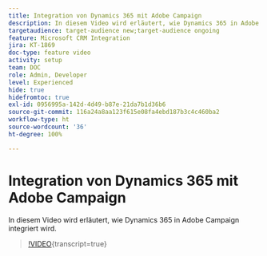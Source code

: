 ```yaml
---
title: Integration von Dynamics 365 mit Adobe Campaign
description: In diesem Video wird erläutert, wie Dynamics 365 in Adobe Campaign integriert wird.
targetaudience: target-audience new;target-audience ongoing
feature: Microsoft CRM Integration
jira: KT-1869
doc-type: feature video
activity: setup
team: DOC
role: Admin, Developer
level: Experienced
hide: true
hidefromtoc: true
exl-id: 0956995a-142d-4d49-b87e-21da7b1d36b6
source-git-commit: 116a24a8aa123f615e08fa4ebd187b3c4c460ba2
workflow-type: ht
source-wordcount: '36'
ht-degree: 100%

---
```


# Integration von Dynamics 365 mit Adobe Campaign

In diesem Video wird erläutert, wie Dynamics 365 in Adobe Campaign integriert wird.

>[!VIDEO](https://video.tv.adobe.com/v/23837?quality=12&learn=on){transcript=true}
